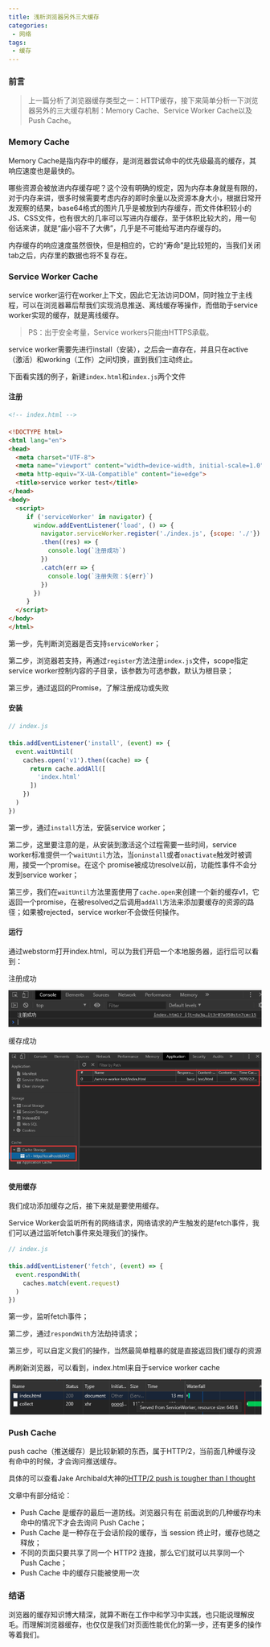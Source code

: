 ```yaml
---
title: 浅析浏览器另外三大缓存
categories:
 - 网络
tags:
 - 缓存
---
```


### 前言

> 上一篇分析了浏览器缓存类型之一：HTTP缓存，接下来简单分析一下浏览器另外的三大缓存机制：Memory Cache、Service Worker Cache以及Push Cache。

<!-- more -->

### Memory Cache

Memory Cache是指内存中的缓存，是浏览器尝试命中的优先级最高的缓存，其响应速度也是最快的。

哪些资源会被放进内存缓存呢？这个没有明确的规定，因为内存本身就是有限的，对于内存来讲，很多时候需要考虑内存的即时余量以及资源本身大小，根据日常开发观察的结果，base64格式的图片几乎是被放到内存缓存，而文件体积较小的JS、CSS文件，也有很大的几率可以写进内存缓存，至于体积比较大的，用一句俗话来讲，就是“庙小容不了大佛”，几乎是不可能给写进内存缓存的。

内存缓存的响应速度虽然很快，但是相应的，它的“寿命”是比较短的，当我们关闭tab之后，内存里的数据也将不复存在。

### Service Worker Cache

service worker运行在worker上下文，因此它无法访问DOM，同时独立于主线程，可以在浏览器幕后帮我们实现消息推送、离线缓存等操作，而借助于service worker实现的缓存，就是离线缓存。

> PS：出于安全考量，Service workers只能由HTTPS承载。

service worker需要先进行install（安装），之后会一直存在，并且只在active（激活）和working（工作）之间切换，直到我们主动终止。

下面看实践的例子，新建`index.html`和`index.js`两个文件

#### 注册

```html
<!-- index.html -->

<!DOCTYPE html>
<html lang="en">
<head>
  <meta charset="UTF-8">
  <meta name="viewport" content="width=device-width, initial-scale=1.0">
  <meta http-equiv="X-UA-Compatible" content="ie=edge">
  <title>service worker test</title>
</head>
<body>
  <script>
     if ('serviceWorker' in navigator) {
       window.addEventListener('load', () => {
         navigator.serviceWorker.register('./index.js', {scope: './'})
         .then((res) => {
           console.log(`注册成功`)
         })
         .catch(err => {
           console.log(`注册失败：${err}`)
         })
       })
     } 
  </script>
</body>
</html>
```

第一步，先判断浏览器是否支持`serviceWorker`；

第二步，浏览器若支持，再通过`register`方法注册`index.js`文件，scope指定service worker控制内容的子目录，该参数为可选参数，默认为根目录；

第三步，通过返回的Promise，了解注册成功或失败

#### 安装

```javascript
// index.js

this.addEventListener('install', (event) => {
  event.waitUntil(
    caches.open('v1').then((cache) => {
      return cache.addAll([
        'index.html'
      ])
    })
  )
})
```

第一步，通过`install`方法，安装service worker；

第二步，这里要注意的是，从安装到激活这个过程需要一些时间，service worker标准提供一个`waitUntil`方法，当`oninstall`或者`onactivate`触发时被调用，接受一个promise。在这个 promise被成功resolve以前，功能性事件不会分发到service worker；

第三步，我们在`waitUntil`方法里面使用了`cache.open`来创建一个新的缓存v1，它返回一个promise，在被resolved之后调用`addAll`方法来添加要缓存的资源的路径；如果被rejected，service worker不会做任何操作。

#### 运行

通过webstorm打开index.html，可以为我们开启一个本地服务器，运行后可以看到：

注册成功

![注册成功](/images/注册成功.png)

缓存成功

![缓存成功](/images/缓存成功.png)

#### 使用缓存

我们成功添加缓存之后，接下来就是要使用缓存。

Service Worker会监听所有的网络请求，网络请求的产生触发的是fetch事件，我们可以通过监听fetch事件来处理我们的操作。

```javascript
// index.js

this.addEventListener('fetch', (event) => {
  event.respondWith(
    caches.match(event.request)
  )
})
```

第一步，监听fetch事件；

第二步，通过`respondWith`方法劫持请求；

第三步，可以自定义我们的操作，当然最简单粗暴的就是直接返回我们缓存的资源

再刷新浏览器，可以看到，index.html来自于service worker cache

![使用serviceWorker缓存](/images/使用serviceWorker缓存.png)

### Push Cache

push cache（推送缓存）是比较新颖的东西，属于HTTP/2，当前面几种缓存没有命中的时候，才会询问推送缓存。

具体的可以查看Jake Archibald大神的[HTTP/2 push is tougher than I thought](https://jakearchibald.com/2017/h2-push-tougher-than-i-thought/)

文章中有部分结论：

- Push Cache 是缓存的最后一道防线。浏览器只有在 前面说到的几种缓存均未命中的情况下才会去询问 Push Cache；
- Push Cache 是一种存在于会话阶段的缓存，当 session 终止时，缓存也随之释放；
- 不同的页面只要共享了同一个 HTTP2 连接，那么它们就可以共享同一个 Push Cache；
- Push Cache 中的缓存只能被使用一次

### 结语

浏览器的缓存知识博大精深，就算不断在工作中和学习中实践，也只能说理解皮毛。而理解浏览器缓存，也仅仅是我们对页面性能优化的第一步，还有更多的操作等着我们。
